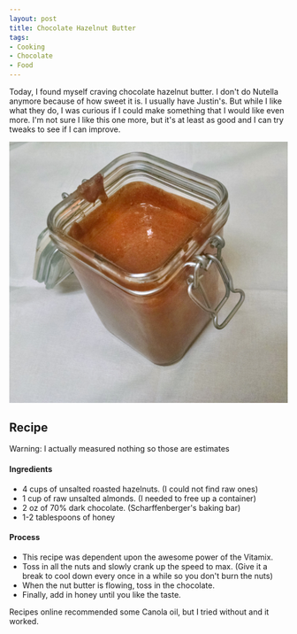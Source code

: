 ```yaml
---
layout: post
title: Chocolate Hazelnut Butter
tags:
- Cooking
- Chocolate
- Food
---
```

Today, I found myself craving chocolate hazelnut butter. I don't do Nutella
anymore because of how sweet it is. I usually have Justin's. But while I like
what they do, I was curious if I could make something that I would like even
more. I'm not sure I like this one more, but it's at least as good and I can
try tweaks to see if I can improve.

![Delicious chocolate hazelnut butter in a jar](/assets/chocolate-hazelnut.jpg)

## Recipe ##
Warning: I actually measured nothing so those are estimates

#### Ingredients ####

- 4 cups of unsalted roasted hazelnuts. (I could not find raw ones)
- 1 cup of raw unsalted almonds. (I needed to free up a container)
- 2 oz of 70% dark chocolate. (Scharffenberger's baking bar)
- 1-2 tablespoons of honey

#### Process ####

- This recipe was dependent upon the awesome power of the Vitamix.
- Toss in all the nuts and slowly crank up the speed to max. (Give it a break to cool down every once in a while so you don't burn the nuts)
- When the nut butter is flowing, toss in the chocolate.
- Finally, add in honey until you like the taste.

Recipes online recommended some Canola oil, but I tried without and it worked.
